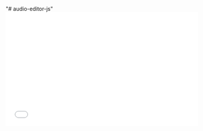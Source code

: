 "# audio-editor-js" 
[<iframe width="100%" height="300" src="//jsfiddle.net/selesh20/sek1zgmf/embedded/" allowfullscreen="allowfullscreen" allowpaymentrequest frameborder="0"></iframe>](https://jsfiddle.net/selesh20/sek1zgmf/embedded/ "JS Fiddle")
